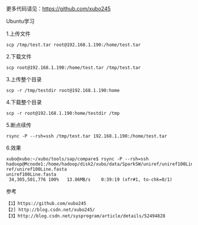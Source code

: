 
更多代码请见：https://github.com/xubo245

Ubuntu学习

1.上传文件

	scp /tmp/test.tar root@192.168.1.190:/home/test.tar

2.下载文件

	scp root@192.168.1.190:/home/test.tar /tmp/test.tar

3.上传整个目录

	scp -r /tmp/testdir root@192.168.1.190:home

4.下载整个目录

	scp -r root@192.168.1.190:home/testdir /tmp

5.断点续传

	rsync -P --rsh=ssh /tmp/test.tar 192.168.1.190:/home/test.tar

6.效果

	xubo@xubo:~/xubo/tools/sap/compare$ rsync -P --rsh=ssh hadoop@Mcnode1:/home/hadoop/disk2/xubo/data/SparkSW/uniref/uniref100Line.fasta ref/uniref100Line.fasta 
	uniref100Line.fasta
	 34,305,501,776 100%   13.86MB/s    0:39:19 (xfr#1, to-chk=0/1)



参考

	【1】https://github.com/xubo245
	【2] http://blog.csdn.net/xubo245/
	【3】http://blog.csdn.net/sysprogram/article/details/52494828
